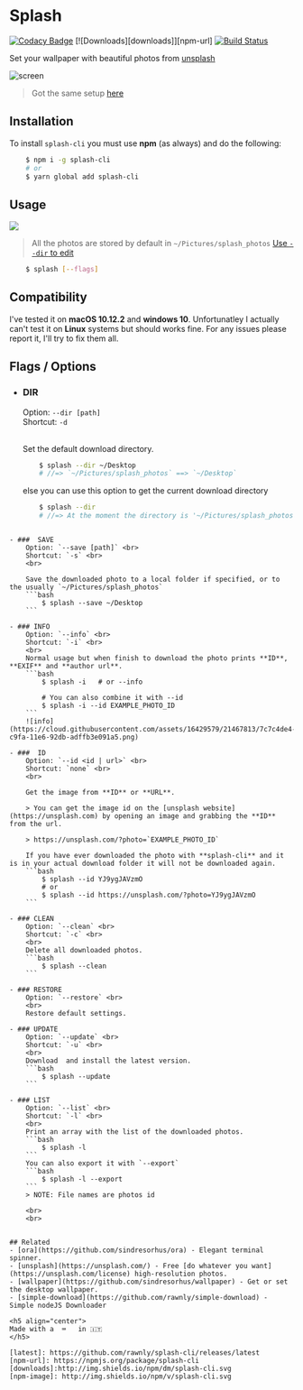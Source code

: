 # Splash

[![Codacy Badge](https://api.codacy.com/project/badge/Grade/df39aef5f5a14b62a8cf4701a7962c29)](https://www.codacy.com/app/fedevitale99/splash-cli?utm_source=github.com&utm_medium=referral&utm_content=Rawnly/splash-cli&utm_campaign=badger)
[![Downloads][downloads]][npm-url]
[![Build Status](https://travis-ci.org/Rawnly/splash-cli.svg?branch=master)](https://travis-ci.org/Rawnly/splash-cli)

Set your wallpaper with beautiful photos from [unsplash](http://unsplash.com)

![screen](https://cloud.githubusercontent.com/assets/16429579/21467810/3f37f348-c9fa-11e6-9c6a-82fa8364f5e6.png)
> Got the same setup [here](http://github.com/Rawnly/dot-files)



## Installation

To install `splash-cli` you must use **npm** (as always) and do the following:

```bash
	$ npm i -g splash-cli
	# or
	$ yarn global add splash-cli
```


## Usage
![](https://cloud.githubusercontent.com/assets/11269635/21428079/7b24cc80-c858-11e6-8dc3-2e164d23804a.gif)
> All the photos are stored by default in `~/Pictures/splash_photos` [Use `--dir` to edit](#dir)

```bash
	$ splash [--flags]
```

## Compatibility
I've tested it on **macOS 10.12.2** and **windows 10**. Unfortunatley I actually can't test it on **Linux** systems but should works fine. For any issues please report it, I'll try to fix them all.

## Flags / Options
- ###  DIR
	Option: `--dir [path]` <br>
	Shortcut: `-d` <br>
	<br>

	Set the default download directory.
	```bash
		$ splash --dir ~/Desktop
		# //=> `~/Pictures/splash_photos` ==> `~/Desktop`
	```

	else you can use this option to get the current download directory

	```bash
		$ splash --dir
		# //=> At the moment the directory is '~/Pictures/splash_photos'
```

- ###  SAVE
	Option: `--save [path]` <br>
	Shortcut: `-s` <br>
	<br>

	Save the downloaded photo to a local folder if specified, or to the usually `~/Pictures/splash_photos`
	```bash
		$ splash --save ~/Desktop
	```

- ### INFO
	Option: `--info` <br>
	Shortcut: `-i` <br>
	<br>
	Normal usage but when finish to download the photo prints **ID**, **EXIF** and **author url**.
	```bash
		$ splash -i   # or --info

		# You can also combine it with --id
		$ splash -i --id EXAMPLE_PHOTO_ID
	```
	![info](https://cloud.githubusercontent.com/assets/16429579/21467813/7c7c4de4-c9fa-11e6-92db-adffb3e091a5.png)

- ###  ID
	Option: `--id <id | url>` <br>
	Shortcut: `none` <br>
	<br>

	Get the image from **ID** or **URL**.

	> You can get the image id on the [unsplash website](https://unsplash.com) by opening an image and grabbing the **ID** from the url.

	> https://unsplash.com/?photo=`EXAMPLE_PHOTO_ID`

	If you have ever downloaded the photo with **splash-cli** and it is in your actual download folder it will not be downloaded again.
	```bash
		$ splash --id YJ9ygJAVzmO
		# or
		$ splash --id https://unsplash.com/?photo=YJ9ygJAVzmO
	```

- ### CLEAN
	Option: `--clean` <br>
	Shortcut: `-c` <br>
	<br>
	Delete all downloaded photos.
	```bash
		$ splash --clean 		
	```

- ### RESTORE
	Option: `--restore` <br>
	<br>
	Restore default settings.

- ### UPDATE
	Option: `--update` <br>
	Shortcut: `-u` <br>
	<br>
	Download  and install the latest version.
	```bash
		$ splash --update 		 
	```

- ### LIST
	Option: `--list` <br>
	Shortcut: `-l` <br>
	<br>
	Print an array with the list of the downloaded photos.
	```bash
		$ splash -l 		
	```
	You can also export it with `--export`
	```bash
		$ splash -l --export
	```
	> NOTE: File names are photos id

	<br>
	<br>


## Related
- [ora](https://github.com/sindresorhus/ora) - Elegant terminal spinner.
- [unsplash](https://unsplash.com/) - Free [do whatever you want](https://unsplash.com/license) high-resolution photos.
- [wallpaper](https://github.com/sindresorhus/wallpaper) - Get or set the desktop wallpaper.
- [simple-download](https://github.com/rawnly/simple-download) - Simple nodeJS Downloader

<h5 align="center">
Made with a  ⌨️   in 🇮🇹
</h5>

[latest]: https://github.com/rawnly/splash-cli/releases/latest
[npm-url]: https://npmjs.org/package/splash-cli
[downloads]:http://img.shields.io/npm/dm/splash-cli.svg
[npm-image]: http://img.shields.io/npm/v/splash-cli.svg
